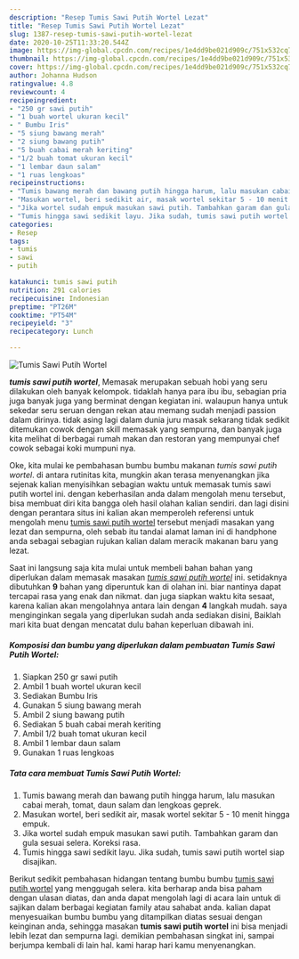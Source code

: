 ```yaml
---
description: "Resep Tumis Sawi Putih Wortel Lezat"
title: "Resep Tumis Sawi Putih Wortel Lezat"
slug: 1387-resep-tumis-sawi-putih-wortel-lezat
date: 2020-10-25T11:33:20.544Z
image: https://img-global.cpcdn.com/recipes/1e4dd9be021d909c/751x532cq70/tumis-sawi-putih-wortel-foto-resep-utama.jpg
thumbnail: https://img-global.cpcdn.com/recipes/1e4dd9be021d909c/751x532cq70/tumis-sawi-putih-wortel-foto-resep-utama.jpg
cover: https://img-global.cpcdn.com/recipes/1e4dd9be021d909c/751x532cq70/tumis-sawi-putih-wortel-foto-resep-utama.jpg
author: Johanna Hudson
ratingvalue: 4.8
reviewcount: 4
recipeingredient:
- "250 gr sawi putih"
- "1 buah wortel ukuran kecil"
- " Bumbu Iris"
- "5 siung bawang merah"
- "2 siung bawang putih"
- "5 buah cabai merah keriting"
- "1/2 buah tomat ukuran kecil"
- "1 lembar daun salam"
- "1 ruas lengkoas"
recipeinstructions:
- "Tumis bawang merah dan bawang putih hingga harum, lalu masukan cabai merah, tomat, daun salam dan lengkoas geprek."
- "Masukan wortel, beri sedikit air, masak wortel sekitar 5 - 10 menit hingga empuk."
- "Jika wortel sudah empuk masukan sawi putih. Tambahkan garam dan gula sesuai selera. Koreksi rasa."
- "Tumis hingga sawi sedikit layu. Jika sudah, tumis sawi putih wortel siap disajikan."
categories:
- Resep
tags:
- tumis
- sawi
- putih

katakunci: tumis sawi putih 
nutrition: 291 calories
recipecuisine: Indonesian
preptime: "PT26M"
cooktime: "PT54M"
recipeyield: "3"
recipecategory: Lunch

---
```



![Tumis Sawi Putih Wortel](https://img-global.cpcdn.com/recipes/1e4dd9be021d909c/751x532cq70/tumis-sawi-putih-wortel-foto-resep-utama.jpg)

<b><i>tumis sawi putih wortel</i></b>, Memasak merupakan sebuah hobi yang seru dilakukan oleh banyak kelompok. tidaklah hanya para ibu ibu, sebagian pria juga banyak juga yang berminat dengan kegiatan ini. walaupun hanya untuk sekedar seru seruan dengan rekan atau memang sudah menjadi passion dalam dirinya. tidak asing lagi dalam dunia juru masak sekarang tidak sedikit ditemukan cowok dengan skill memasak yang sempurna, dan banyak juga kita melihat di berbagai rumah makan dan restoran yang mempunyai chef cowok sebagai koki mumpuni nya.

Oke, kita mulai ke pembahasan bumbu bumbu makanan <i>tumis sawi putih wortel</i>. di antara rutinitas kita, mungkin akan terasa menyenangkan jika sejenak kalian menyisihkan sebagian waktu untuk memasak tumis sawi putih wortel ini. dengan keberhasilan anda dalam mengolah menu tersebut, bisa membuat diri kita bangga oleh hasil olahan kalian sendiri. dan lagi disini dengan perantara situs ini kalian akan memperoleh referensi untuk mengolah menu <u>tumis sawi putih wortel</u> tersebut menjadi masakan yang lezat dan sempurna, oleh sebab itu tandai alamat laman ini di handphone anda sebagai sebagian rujukan kalian dalam meracik makanan baru yang lezat.




Saat ini langsung saja kita mulai untuk membeli bahan bahan yang diperlukan dalam memasak masakan <u><i>tumis sawi putih wortel</i></u> ini. setidaknya dibutuhkan <b>9</b> bahan yang diperuntuk kan di olahan ini. biar nantinya dapat tercapai rasa yang enak dan nikmat. dan juga siapkan waktu kita sesaat, karena kalian akan mengolahnya antara lain dengan <b>4</b> langkah mudah. saya menginginkan segala yang diperlukan sudah anda sediakan disini, Baiklah mari kita buat dengan mencatat dulu bahan keperluan dibawah ini.

<!--inarticleads1-->

##### Komposisi dan bumbu yang diperlukan dalam pembuatan Tumis Sawi Putih Wortel:

1. Siapkan 250 gr sawi putih
1. Ambil 1 buah wortel ukuran kecil
1. Sediakan  Bumbu Iris
1. Gunakan 5 siung bawang merah
1. Ambil 2 siung bawang putih
1. Sediakan 5 buah cabai merah keriting
1. Ambil 1/2 buah tomat ukuran kecil
1. Ambil 1 lembar daun salam
1. Gunakan 1 ruas lengkoas




<!--inarticleads2-->

##### Tata cara membuat Tumis Sawi Putih Wortel:

1. Tumis bawang merah dan bawang putih hingga harum, lalu masukan cabai merah, tomat, daun salam dan lengkoas geprek.
1. Masukan wortel, beri sedikit air, masak wortel sekitar 5 - 10 menit hingga empuk.
1. Jika wortel sudah empuk masukan sawi putih. Tambahkan garam dan gula sesuai selera. Koreksi rasa.
1. Tumis hingga sawi sedikit layu. Jika sudah, tumis sawi putih wortel siap disajikan.




Berikut sedikit pembahasan hidangan tentang bumbu bumbu <u>tumis sawi putih wortel</u> yang menggugah selera. kita berharap anda bisa paham dengan ulasan diatas, dan anda dapat mengolah lagi di acara lain untuk di sajikan dalam berbagai kegiatan family atau sahabat anda. kalian dapat menyesuaikan bumbu bumbu yang ditampilkan diatas sesuai dengan keinginan anda, sehingga masakan <b>tumis sawi putih wortel</b> ini bisa menjadi lebih lezat dan sempurna lagi. demikian pembahasan singkat ini, sampai berjumpa kembali di lain hal. kami harap hari kamu menyenangkan.
